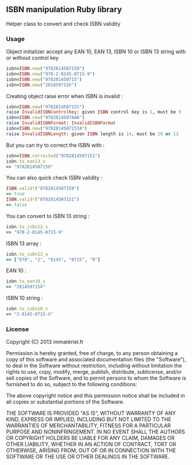 ## ISBN manipulation Ruby library

Helper class to convert and check ISBN validity

### Usage
Object initializer accept any EAN 10, EAN 13, ISBN 10 or ISBN 13 string with or without control key
```ruby
isbn=ISBN.new("9782814507159")
isbn=ISBN.new("978-2-8145-0715-9")
isbn=ISBN.new("978281450715")
isbn=ISBN.new("281450715X")
```
Creating object raise error when ISBN is invalid :
```ruby
isbn=ISBN.new("9782814507151")
raise InvalidISBNControlKey: given ISBN control key is 1, must be 9
isbn=ISBN.new("9782814507AAA")
raise InvalidISBNFormat: InvalidISBNFormat
isbn=ISBN.new("97828145071534")
raise InvalidISBNLength: given ISBN length is 14, must be 10 or 13
```
But you can try to correct the ISBN with :
```ruby
isbn=ISBN.corrected("9782814507151")
isbn.to_ean13_s
=> "9782814507159"
```
You can also quick check ISBN validity :
```ruby
ISBN.valid?("9782814507159")
=> true
ISBN.valid?("9782814507151")
=> false
```
You can convert to ISBN 13 string :
```ruby
isbn.to_isbn13_s
=> "978-2-8145-0715-9"
```
ISBN 13 array :
```ruby
isbn.to_isbn13_a
=> ["978", "2", "8145", "0715", "9"]
```
EAN 10 :
```ruby
isbn.to_ean10_s
=> "281450715X"
```
ISBN 10 string :
```ruby
isbn.to_isbn10_s
=> "2-8145-0715-X"
```

### License
Copyright (C) 2013 immatériel.fr

Permission is hereby granted, free of charge, to any person obtaining a copy of this software and associated documentation files (the "Software"), to deal in the Software without restriction, including without limitation the rights to use, copy, modify, merge, publish, distribute, sublicense, and/or sell copies of the Software, and to permit persons to whom the Software is furnished to do so, subject to the following conditions:

The above copyright notice and this permission notice shall be included in all copies or substantial portions of the Software.

THE SOFTWARE IS PROVIDED "AS IS", WITHOUT WARRANTY OF ANY KIND, EXPRESS OR IMPLIED, INCLUDING BUT NOT LIMITED TO THE WARRANTIES OF MERCHANTABILITY, FITNESS FOR A PARTICULAR PURPOSE AND NONINFRINGEMENT. IN NO EVENT SHALL THE AUTHORS OR COPYRIGHT HOLDERS BE LIABLE FOR ANY CLAIM, DAMAGES OR OTHER LIABILITY, WHETHER IN AN ACTION OF CONTRACT, TORT OR OTHERWISE, ARISING FROM, OUT OF OR IN CONNECTION WITH THE SOFTWARE OR THE USE OR OTHER DEALINGS IN THE SOFTWARE.
